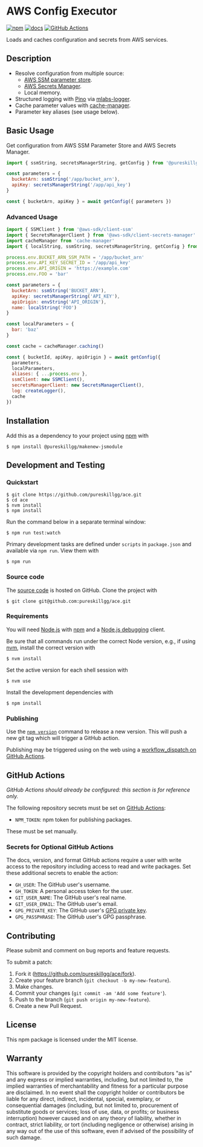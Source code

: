 # AWS Config Executor

[![npm](https://img.shields.io/npm/v/@pureskillgg/ace.svg)](https://www.npmjs.com/package/@pureskillgg/ace)
[![docs](https://img.shields.io/badge/docs-online-informational)](https://docs.pureskill.gg/ace/)
[![GitHub Actions](https://github.com/pureskillgg/ace/workflows/main/badge.svg)](https://github.com/pureskillgg/ace/actions)

Loads and caches configuration and secrets from AWS services.

## Description

- Resolve configuration from multiple source:
  - [AWS SSM parameter store].
  - [AWS Secrets Manager].
  - Local memory.
- Structured logging with [Pino] via [mlabs-logger].
- Cache parameter values with [cache-manager].
- Parameter key aliases (see usage below).

[AWS SSM parameter store]: https://aws.amazon.com/systems-manager/
[AWS Secrets Manager]: https://aws.amazon.com/secrets-manager/
[Pino]: https://getpino.io/
[mlabs-logger]: https://github.com/meltwater/mlabs-logger
[cache-manager]: https://github.com/BryanDonovan/node-cache-manager

## Basic Usage

Get configuration from AWS SSM Parameter Store and AWS Secrets Manager.

```js
import { ssmString, secretsManagerString, getConfig } from '@pureskillgg/ace'

const parameters = {
  bucketArn: ssmString('/app/bucket_arn'),
  apiKey: secretsManagerString('/app/api_key')
}

const { bucketArn, apiKey } = await getConfig({ parameters })
```

### Advanced Usage

```js
import { SSMClient } from '@aws-sdk/client-ssm'
import { SecretsManagerClient } from '@aws-sdk/client-secrets-manager'
import cacheManager from 'cache-manager'
import { localString, ssmString, secretsManagerString, getConfig } from '@pureskillgg/ace'

process.env.BUCKET_ARN_SSM_PATH = '/app/bucket_arn'
process.env.API_KEY_SECRET_ID = '/app/api_key'
process.env.API_ORIGIN = 'https://example.com'
process.env.FOO = 'bar'

const parameters = {
  bucketArn: ssmString('BUCKET_ARN'),
  apiKey: secretsManagerString('API_KEY'),
  apiOrigin: envString('API_ORIGIN'),
  name: localString('FOO')
}

const localParameters = {
  bar: 'baz'
}

const cache = cacheManager.caching()

const { bucketId, apiKey, apiOrigin } = await getConfig({
  parameters,
  localParameters,
  aliases: { ...process.env },
  ssmClient: new SSMClient(),
  secretsManagerClient: new SecretsManagerClient(),
  log: createLogger(),
  cache
})
```

## Installation

Add this as a dependency to your project using [npm] with

```
$ npm install @pureskillgg/makenew-jsmodule
```

[npm]: https://www.npmjs.com/

## Development and Testing

### Quickstart

```
$ git clone https://github.com/pureskillgg/ace.git
$ cd ace
$ nvm install
$ npm install
```

Run the command below in a separate terminal window:

```
$ npm run test:watch
```

Primary development tasks are defined under `scripts` in `package.json`
and available via `npm run`.
View them with

```
$ npm run
```

### Source code

The [source code] is hosted on GitHub.
Clone the project with

```
$ git clone git@github.com:pureskillgg/ace.git
```

[source code]: https://github.com/pureskillgg/ace

### Requirements

You will need [Node.js] with [npm] and a [Node.js debugging] client.

Be sure that all commands run under the correct Node version, e.g.,
if using [nvm], install the correct version with

```
$ nvm install
```

Set the active version for each shell session with

```
$ nvm use
```

Install the development dependencies with

```
$ npm install
```

[Node.js]: https://nodejs.org/
[Node.js debugging]: https://nodejs.org/en/docs/guides/debugging-getting-started/
[npm]: https://www.npmjs.com/
[nvm]: https://github.com/creationix/nvm

### Publishing

Use the [`npm version`][npm-version] command to release a new version.
This will push a new git tag which will trigger a GitHub action.

Publishing may be triggered using on the web
using a [workflow_dispatch on GitHub Actions].

[npm-version]: https://docs.npmjs.com/cli/version
[workflow_dispatch on GitHub Actions]: https://github.com/pureskillgg/ace/actions?query=workflow%3Aversion

## GitHub Actions

_GitHub Actions should already be configured: this section is for reference only._

The following repository secrets must be set on [GitHub Actions]:

- `NPM_TOKEN`: npm token for publishing packages.

These must be set manually.

### Secrets for Optional GitHub Actions

The docs, version, and format GitHub actions
require a user with write access to the repository
including access to read and write packages.
Set these additional secrets to enable the action:

- `GH_USER`: The GitHub user's username.
- `GH_TOKEN`: A personal access token for the user.
- `GIT_USER_NAME`: The GitHub user's real name.
- `GIT_USER_EMAIL`: The GitHub user's email.
- `GPG_PRIVATE_KEY`: The GitHub user's [GPG private key].
- `GPG_PASSPHRASE`: The GitHub user's GPG passphrase.

[GitHub Actions]: https://github.com/features/actions
[GPG private key]: https://github.com/marketplace/actions/import-gpg#prerequisites

## Contributing

Please submit and comment on bug reports and feature requests.

To submit a patch:

1. Fork it (https://github.com/pureskillgg/ace/fork).
2. Create your feature branch (`git checkout -b my-new-feature`).
3. Make changes.
4. Commit your changes (`git commit -am 'Add some feature'`).
5. Push to the branch (`git push origin my-new-feature`).
6. Create a new Pull Request.

## License

This npm package is licensed under the MIT license.

## Warranty

This software is provided by the copyright holders and contributors "as is" and
any express or implied warranties, including, but not limited to, the implied
warranties of merchantability and fitness for a particular purpose are
disclaimed. In no event shall the copyright holder or contributors be liable for
any direct, indirect, incidental, special, exemplary, or consequential damages
(including, but not limited to, procurement of substitute goods or services;
loss of use, data, or profits; or business interruption) however caused and on
any theory of liability, whether in contract, strict liability, or tort
(including negligence or otherwise) arising in any way out of the use of this
software, even if advised of the possibility of such damage.
